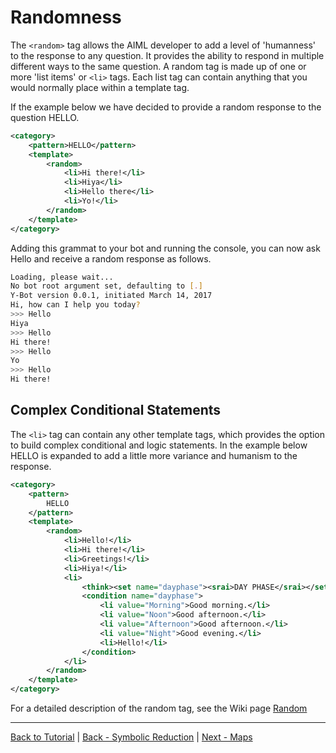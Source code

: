 # Randomness

The `<random>` tag allows the AIML developer to add a level of 'humanness' to the response to any question. It provides the ability to respond in multiple different ways to the same question. A random tag is made up of one or more 'list items'  or `<li>` tags. Each list tag can contain anything that you would normally place within a template tag.

If the example below we have decided to provide a random response to the question HELLO. 
```xml
<category>
    <pattern>HELLO</pattern>
    <template>
        <random>
            <li>Hi there!</li>
            <li>Hiya</li>
            <li>Hello there</li>
            <li>Yo!</li>
        </random>
    </template>
</category>
```
Adding this grammat to your bot and running the console, you can now ask Hello and receive a random response as follows.
```bash
Loading, please wait...
No bot root argument set, defaulting to [.]
Y-Bot version 0.0.1, initiated March 14, 2017
Hi, how can I help you today?
>>> Hello
Hiya
>>> Hello
Hi there!
>>> Hello
Yo
>>> Hello
Hi there!
```

## Complex Conditional Statements
The `<li>` tag can contain any other template tags, which provides the option to build complex conditional and logic statements. In the example below HELLO is expanded to add a little more variance and humanism to the response.
```xml
<category>
    <pattern>
        HELLO
    </pattern>
    <template>
        <random>
            <li>Hello!</li>
            <li>Hi there!</li>
            <li>Greetings!</li>
            <li>Hiya!</li>
            <li>
                <think><set name="dayphase"><srai>DAY PHASE</srai></set></think>
                <condition name="dayphase">
                    <li value="Morning">Good morning.</li>
                    <li value="Noon">Good afternoon.</li>
                    <li value="Afternoon">Good afternoon.</li>
                    <li value="Night">Good evening.</li>
                    <li>Hello!</li>
                </condition>
            </li>
        </random>
    </template>
</category>
```

For a detailed description of the random tag, see the Wiki page [Random](./Template-Tags#random)
***
[Back to Tutorial](./AIML-Tutorial) | [Back - Symbolic Reduction](./Tutorial-Symbolic-Reduction) | [Next - Maps](./Tutorial-Maps)